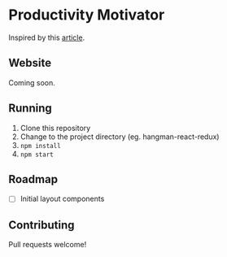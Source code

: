 # Productivity Motivator
Inspired by this [article](https://medium.com/keep-learning-keep-growing/the-4-part-system-ive-used-for-4-years-to-achieve-10x-productivity-40ec9e3c770e#.cvsoaqdc4).

## Website
Coming soon.

## Running
1. Clone this repository
2. Change to the project directory (eg. hangman-react-redux)
3. `npm install`
4. `npm start`

## Roadmap
- [ ] Initial layout components

## Contributing
Pull requests welcome!
